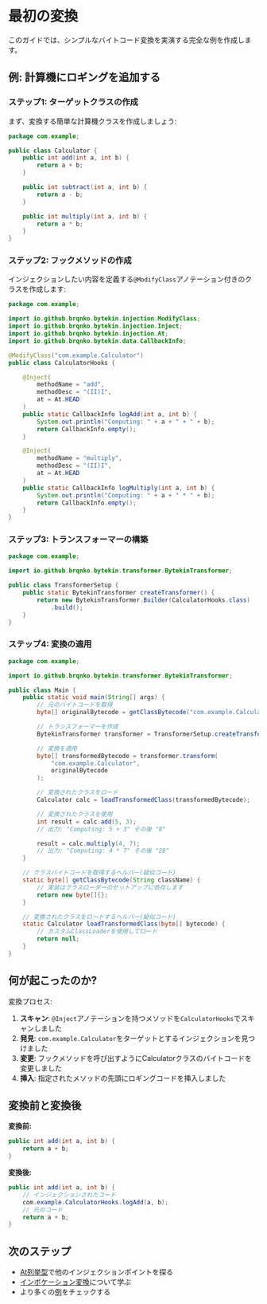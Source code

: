 # 最初の変換

このガイドでは、シンプルなバイトコード変換を実演する完全な例を作成します。

## 例: 計算機にロギングを追加する

### ステップ1: ターゲットクラスの作成

まず、変換する簡単な計算機クラスを作成しましょう:

```java
package com.example;

public class Calculator {
    public int add(int a, int b) {
        return a + b;
    }

    public int subtract(int a, int b) {
        return a - b;
    }

    public int multiply(int a, int b) {
        return a * b;
    }
}
```

### ステップ2: フックメソッドの作成

インジェクションしたい内容を定義する`@ModifyClass`アノテーション付きのクラスを作成します:

```java
package com.example;

import io.github.brqnko.bytekin.injection.ModifyClass;
import io.github.brqnko.bytekin.injection.Inject;
import io.github.brqnko.bytekin.injection.At;
import io.github.brqnko.bytekin.data.CallbackInfo;

@ModifyClass("com.example.Calculator")
public class CalculatorHooks {

    @Inject(
        methodName = "add",
        methodDesc = "(II)I",
        at = At.HEAD
    )
    public static CallbackInfo logAdd(int a, int b) {
        System.out.println("Computing: " + a + " + " + b);
        return CallbackInfo.empty();
    }

    @Inject(
        methodName = "multiply",
        methodDesc = "(II)I",
        at = At.HEAD
    )
    public static CallbackInfo logMultiply(int a, int b) {
        System.out.println("Computing: " + a + " * " + b);
        return CallbackInfo.empty();
    }
}
```

### ステップ3: トランスフォーマーの構築

```java
package com.example;

import io.github.brqnko.bytekin.transformer.BytekinTransformer;

public class TransformerSetup {
    public static BytekinTransformer createTransformer() {
        return new BytekinTransformer.Builder(CalculatorHooks.class)
            .build();
    }
}
```

### ステップ4: 変換の適用

```java
package com.example;

import io.github.brqnko.bytekin.transformer.BytekinTransformer;

public class Main {
    public static void main(String[] args) {
        // 元のバイトコードを取得
        byte[] originalBytecode = getClassBytecode("com.example.Calculator");

        // トランスフォーマーを作成
        BytekinTransformer transformer = TransformerSetup.createTransformer();

        // 変換を適用
        byte[] transformedBytecode = transformer.transform(
            "com.example.Calculator",
            originalBytecode
        );

        // 変換されたクラスをロード
        Calculator calc = loadTransformedClass(transformedBytecode);

        // 変換されたクラスを使用
        int result = calc.add(5, 3);
        // 出力: "Computing: 5 + 3" その後 "8"

        result = calc.multiply(4, 7);
        // 出力: "Computing: 4 * 7" その後 "28"
    }

    // クラスバイトコードを取得するヘルパー(疑似コード)
    static byte[] getClassBytecode(String className) {
        // 実装はクラスローダーのセットアップに依存します
        return new byte[]{};
    }

    // 変換されたクラスをロードするヘルパー(疑似コード)
    static Calculator loadTransformedClass(byte[] bytecode) {
        // カスタムClassLoaderを使用してロード
        return null;
    }
}
```

## 何が起こったのか?

変換プロセス:

1. **スキャン**: `@Inject`アノテーションを持つメソッドを`CalculatorHooks`でスキャンしました
2. **発見**: `com.example.Calculator`をターゲットとするインジェクションを見つけました
3. **変更**: フックメソッドを呼び出すようにCalculatorクラスのバイトコードを変更しました
4. **挿入**: 指定されたメソッドの先頭にロギングコードを挿入しました

## 変換前と変換後

**変換前:**

```java
public int add(int a, int b) {
    return a + b;
}
```

**変換後:**

```java
public int add(int a, int b) {
    // インジェクションされたコード
    com.example.CalculatorHooks.logAdd(a, b);
    // 元のコード
    return a + b;
}
```

## 次のステップ

- [At列挙型](./inject.md#at-enum)で他のインジェクションポイントを探る
- [インボケーション変換](./invoke.md)について学ぶ
- より多くの[例](./examples.md)をチェックする
